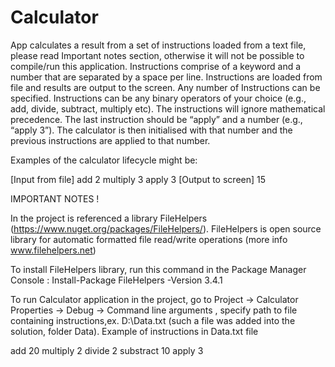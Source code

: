 # Calculator
App calculates a result from a set of instructions loaded from a text file, please read Important notes section, otherwise it will not be possible to compile/run this application. Instructions comprise of a keyword and a number that are separated by a space per line.
Instructions are loaded from file and results are output to the screen. Any number of Instructions can be specified. Instructions can be any binary operators of your choice (e.g., add, divide, subtract, multiply etc). The instructions will ignore mathematical precedence. The last instruction should be “apply” and a number (e.g., “apply 3”). The calculator is then initialised with that number and the previous instructions are applied to that number.

Examples of the calculator lifecycle might be:

[Input from file] 
add 2 
multiply 3 
apply 3
[Output to screen]
15

IMPORTANT NOTES !

In the project is referenced a library FileHelpers (https://www.nuget.org/packages/FileHelpers/). FileHelpers is open source library for automatic formatted file read/write operations (more info www.filehelpers.net)

To install FileHelpers library, run this command in the Package Manager Console : Install-Package FileHelpers -Version 3.4.1

To run Calculator application in the project, go to Project -> Calculator Properties -> Debug -> Command line arguments , specify path to file containing instructions,ex. D:\Data.txt (such a file was added into the solution, folder Data). 
Example of instructions in Data.txt file

add 20 
multiply 2 
divide 2 
substract 10 
apply 3
